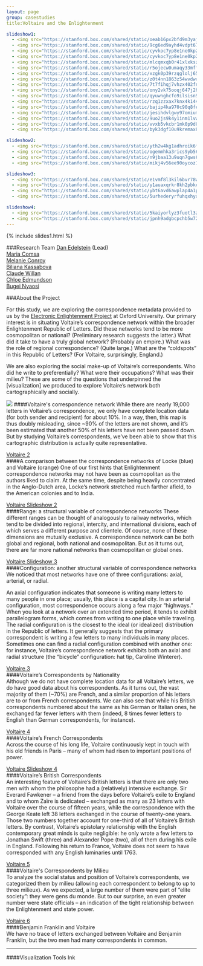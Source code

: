 ```yaml
---
layout: page  
group: casestudies  
title:Voltaire and the Enlightenment

slideshow1:
  - <img src="https://stanford.box.com/shared/static/oeab16px2bfd9m3yajfx.png" />
  - <img src="https://stanford.box.com/shared/static/9cg6ed9ayhd4vdpt67i7.jpg" />
  - <img src="https://stanford.box.com/shared/static/cyvkoc7yp8e1ne0kp2qu.jpg" />
  - <img src="https://stanford.box.com/shared/static/cyvkoc7yp8e1ne0kp2qu.jpg" />
  - <img src="https://stanford.box.com/shared/static/mlcqmxqb0r41xlxkszyh.jpg" />
  - <img src="https://stanford.box.com/shared/static/r5ojecw0umaqy33mffcj.jpg" />
  - <img src="https://stanford.box.com/shared/static/xzgk0p39rzqglolj65e1.jpg" />
  - <img src="https://stanford.box.com/shared/static/z0t4nn1863z54wvdwryc.jpg" />
  - <img src="https://stanford.box.com/shared/static/7t7fihqj7vhzx402fny8.jpg" />
  - <img src="https://stanford.box.com/shared/static/ony2vk75ooqj647j2h62.jpg" />
  - <img src="https://stanford.box.com/shared/static/qyuwnghcfo9ilsisn9jl.jpg" />
  - <img src="https://stanford.box.com/shared/static/rzq1zzxax7knx4k14v8a.jpg" />
  - <img src="https://stanford.box.com/shared/static/bajip4ka970c90q8feap.jpg" />
  - <img src="https://stanford.box.com/shared/static/jesihdvlgwy97omiumlp.jpg" />
  - <img src="https://stanford.box.com/shared/static/9uo2js9k4y1inm1lvwk3.jpg" />
  - <img src="https://stanford.box.com/shared/static/vvxb5vkcbr1mk0p9d09r.jpg" />
  - <img src="https://stanford.box.com/shared/static/byk3dgf10u9kremax8ef.jpg" />

slideshow2:
  - <img src="https://stanford.box.com/shared/static/yth2w4kg1adhroik6fzm.jpg" />
  - <img src="https://stanford.box.com/shared/static/ogemmhka3rics9yb56q4.jpg" />
  - <img src="https://stanford.box.com/shared/static/n9jbaa13u9uqn7gws6al.jpg" />
  - <img src="https://stanford.box.com/shared/static/mikj4v56ee90oycoz141.jpg" />

slideshow3:
  - <img src="https://stanford.box.com/shared/static/e1vmf8l3kil6bvr78w30.jpg" />
  - <img src="https://stanford.box.com/shared/static/y1auaxqrkr8kh2pbkem4.jpg" />
  - <img src="https://stanford.box.com/shared/static/ybt6avd6awplap4a1pi3.jpg" />
  - <img src="https://stanford.box.com/shared/static/5urhederyrfuhqxhyaye.jpg" />

slideshow4:
  - <img src="https://stanford.box.com/shared/static/5kaiyorlyz3fuotl3z0t.jpg" />
  - <img src="https://stanford.box.com/shared/static/jpnh9adgbcpchb5w72op.jpg" />
---
```



{% include slides1.html %}

###Research Team
[Dan Edelstein](/people/#edelstein) (Lead)  
[Maria Comsa](/people/#comsa)  
[Melanie Conroy](/people/#conroy)  
[Biliana Kassabova](/people/#kassabova)    
[Claude Willan](/people/#willan)  
[Chloe Edmundson](/people/#edmundson)    
[Bugei Nyaosi](/people/#nyaosi)  

###About the Project

For this study, we are exploring the correspondence metadata provided to us by the [Electronic Enlightenment Project] at Oxford University. Our primary interest is in situating Voltaire’s correspondence network within the broader Enlightenment Republic of Letters. Did these networks tend to be more cosmopolitan or national? (Preliminary research suggests the latter.) What did it take to have a truly global network? (Probably an empire.) What was the role of regional correspondence? (Quite large.) What are the “coldspots” in this Republic of Letters? (For Voltaire, surprisingly, England.)

We are also exploring the social make-up of Voltaire’s correspondents. Who did he write to preferentially? What were their occupations? What was their milieu? These are some of the questions that underpinned the [visualization] we produced to explore Voltaire’s network both cartographically and socially.

<img src="[Voltaire 1]" /> 
####Voltaire's correspondence network  
While there are nearly 19,000 letters in Voltaire’s correspondence, we only have complete location data (for both sender and recipient) for about 10%. In a way, then, this map is thus doubly misleading, since ~90% of the letters are not shown, and it’s been estimated that another 50% of his letters have not been passed down. But by studying Voltaire’s correspondents, we’ve been able to show that this cartographic distribution is actually quite representative.

[Voltaire 2]  
####A comparison between the correspondence networks of Locke (blue) and Voltaire (orange) 
One of our first hints that Enlightenment correspondence networks may not have been as cosmopolitan as the authors liked to claim. At the same time, despite being heavily concentrated in the Anglo-Dutch area, Locke’s network stretched much farther afield, to the American colonies and to India.

[Voltaire Slideshow 2]  
####Range: a structural variable of correspondence networks 
These different ranges can be thought of analogously to railway networks, which tend to be divided into regional, intercity, and international divisions, each of which serves a different purpose and clientele. Of course, none of these dimensions are mutually exclusive. A correspondence network can be both global and regional, both national and cosmopolitan. But as it turns out, there are far more national networks than cosmopolitan or global ones.

[Voltaire Slideshow 3]  
####Configuration: another structural variable of correspondence networks  
We noticed that most networks have one of three configurations: axial, arterial, or radial.

An axial configuration indicates that someone is writing many letters to many people in one place; usually, this place is a capital city. In an arterial configuration, most correspondence occurs along a few major “highways.” When you look at a network over an extended time period, it tends to exhibit parallelogram forms, which comes from writing to one place while traveling.
The radial configuration is the closest to the ideal (or idealized) distribution in the Republic of letters. It generally suggests that the primary correspondent is writing a few letters to many individuals in many places. Sometimes one can find a radial configuration combined with another one: for instance, Voltaire’s correspondence network exhibits both an axial and radial structure (the “bicycle” configuration: hat tip, Caroline Winterer).

[Voltaire 3]  
####Voltaire’s Correspondents by Nationality   
Although we do not have complete location data for all Voltaire’s letters, we do have good data about his correspondents. As it turns out, the vast majority of them (~70%) are French, and a similar proportion of his letters are to or from French correspondents. We can also see that while his British correspondents numbered about the same as his German or Italian ones, he exchanged far fewer letters with them (indeed, 8 times fewer letters to English than German correspondents, for instance).

[Voltaire 4]  
####Voltaire’s French Correspondents   
Across the course of his long life, Voltaire continuously kept in touch with his old friends in Paris – many of whom had risen to important positions of power.

[Voltaire Slideshow 4]  
####Voltaire’s British Correspondents   
An interesting feature of Voltaire’s British letters is that there are only two men with whom the philosophe had a (relatively) intensive exchange. Sir Everard Fawkener – a friend from the days before Voltaire’s exile to England and to whom Zaïre is dedicated – exchanged as many as 23 letters with Voltaire over the course of fifteen years, while the correspondence with the George Keate left 38 letters exchanged in the course of twenty-one years. Those two numbers together account for one-third of all of Voltaire’s British letters. By contrast, Voltaire’s epistolary relationship with the English contemporary great minds is quite negligible: he only wrote a few letters to Jonathan Swift (three) and Alexander Pope (two), all of them during his exile in England. Following his return to France, Voltaire does not seem to have corresponded with any English luminaries until 1763.

[Voltaire 5]  
####Voltaire's Correspondents by Milieu  
To analyze the social status and position of Voltaire’s correspondents, we categorized them by milieu (allowing each correspondent to belong to up to three milieux). As we expected, a large number of them were part of “elite society”: they were gens du monde. But to our surprise, an even greater number were state officials – an indication of the tight relationship between the Enlightenment and state power.

[Voltaire 6]  
####Benjamin Franklin and Voltaire  
We have no trace of letters exchanged between Voltaire and Benjamin Franklin, but the two men had many correspondents in common.

<hr>

####Visualization Tools
Ink  


[voltaire slideshow 1]: https://stanford.box.com/voltairess1
[electronic enlightenment project]: http://www.e-enlightenment.com/
[voltaire 1]: https://stanford.box.com/voltaire1
[voltaire 2]: https://stanford.box.com/voltaire2
[voltaire slideshow 2]: https://stanford.box.com/voltairess2
[voltaire slideshow 3]: https://stanford.box.com/voltairess3
[voltaire 3]: https://stanford.box.com/voltaire3
[voltaire 4]: https://stanford.box.com/voltaire4
[voltaire slideshow 4]: https://stanford.box.com/voltairess4
[voltaire 5]: https://stanford.box.com/voltaire5
[voltaire 6]: https://stanford.box.com/voltaire6


